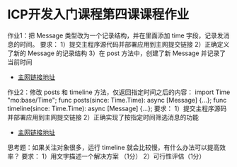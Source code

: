 # ICP开发入门课程第四课课程作业

作业1：把 Message 类型改为一个记录结构，并在里面添加 time 字段，记录发消息的时间。
要求：
1）提交主程序源代码并部署应用到主网提交链接
2）正确定义了新的 Message 的记录结构
3）在 post 方法中，创建了新 Message 并记录了当前时间

- [主网链接地址](https://a4gq6-oaaaa-aaaab-qaa4q-cai.raw.ic0.app/?id=gmoyf-dyaaa-aaaam-aarra-cai)

作业2：修改 posts 和 timeline 方法，仅返回指定时间之后的内容：
import Time "mo:base/Time";
func posts(since: Time.Time): async [Message] {…};
func timeline(since: Time.Time): async [Message] {…};
要求：
1）提交主程序源码并部署应用到主网提交链接
2）正确实现了按指定时间筛选消息的功能

- [主网链接地址](https://a4gq6-oaaaa-aaaab-qaa4q-cai.raw.ic0.app/?id=gmoyf-dyaaa-aaaam-aarra-cai)

思考题：如果关注对象很多，运行 timeline 就会比较慢，有什么办法可以提高效率？
要求：
1）用文字描述一个解决方案 （1分）
2）可行性评估（1分）

